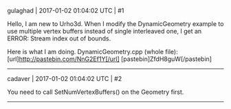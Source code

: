 gulaghad | 2017-01-02 01:04:02 UTC | #1

Hello,
I am new to Urho3d. When I modify the DynamicGeometry example to use multiple vertex buffers instead of single interleaved one, I get an ERROR: Stream index out of bounds.

Here is what I am doing. DynamicGeometry.cpp (whole file): [url]http://pastebin.com/NnG2Ef1Y[/url]
[pastebin]ZfdH8guW[/pastebin]

-------------------------

cadaver | 2017-01-02 01:04:02 UTC | #2

You need to call SetNumVertexBuffers() on the Geometry first.

-------------------------

